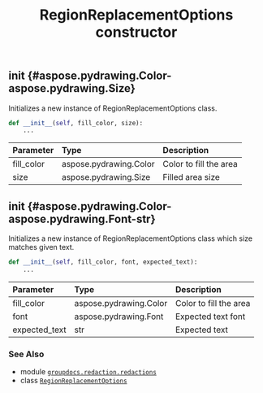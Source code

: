 ﻿---
title: RegionReplacementOptions constructor
second_title: GroupDocs.Redaction for Python via .NET API References
description: 
type: docs
url: /python-net/groupdocs.redaction.redactions/regionreplacementoptions/__init__/
is_root: false
weight: 10
---

## __init__ {#aspose.pydrawing.Color-aspose.pydrawing.Size}

Initializes a new instance of RegionReplacementOptions class.



```python
def __init__(self, fill_color, size):
    ...
```


| Parameter | Type | Description |
| :- | :- | :- |
| fill_color | aspose.pydrawing.Color | Color to fill the area |
| size | aspose.pydrawing.Size | Filled area size |


## __init__ {#aspose.pydrawing.Color-aspose.pydrawing.Font-str}

Initializes a new instance of RegionReplacementOptions class which size matches given text.



```python
def __init__(self, fill_color, font, expected_text):
    ...
```


| Parameter | Type | Description |
| :- | :- | :- |
| fill_color | aspose.pydrawing.Color | Color to fill the area |
| font | aspose.pydrawing.Font | Expected text font |
| expected_text | str | Expected text |



### See Also
* module [`groupdocs.redaction.redactions`](../../)
* class [`RegionReplacementOptions`](/redaction/python-net/groupdocs.redaction.redactions/regionreplacementoptions)
